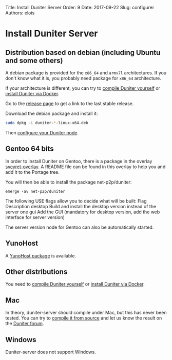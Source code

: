 Title: Install Duniter Server
Order: 9
Date: 2017-09-22
Slug: configurer
Authors: elois

# Install Duniter Server

## Distribution based on debian (including Ubuntu and some others)

A debian package is provided for the `x86_64` and `armv7l` architectures. If you don't know what it is, you probably need package for `x86_64` architecture.

If your architecture is different, you can try to [compile Duniter yourself](manual_compilation.md) or [install Duniter via Docker](docker.md).

Go to the [release page](https://git.duniter.org/nodes/typescript/duniter/-/releases) to get a link to the last stable release.

Download the debian package and install it:

```bash
sudo dpkg -i duniter-*-linux-x64.deb
```

Then [configure your Duniter node](configure.md).

## Gentoo 64 bits

In order to install Duniter on Gentoo, there is a package in the overlay [sveyret-overlay](https://github.com/sveyret/sveyret-overlay). A README file can be found in this overlay to help you and add it to the Portage tree.

You will then be able to install the package net-p2p/duniter:

`emerge -av net-p2p/duniter`

The following USE flags allow you to decide what will be built:
Flag Description
desktop Build and install the desktop version instead of the server one
gui Add the GUI (mandatory for desktop version, add the web interface for server version)

The server version node for Gentoo can also be automatically started.

## YunoHost

A [YunoHost package](https://github.com/duniter/duniter_ynh) is available.

## Other distributions

You need to [compile Duniter yourself](manual_compilation.md) or [install Duniter via Docker](docker.md).

## Mac

In theory, duniter-server should compile under Mac, but this has never been tested. You can try to [compile it from source](manual_compilation.md) and let us know the result on the [Duniter forum](https://forum.duniter.org).

## Windows

Duniter-server does not support Windows.
